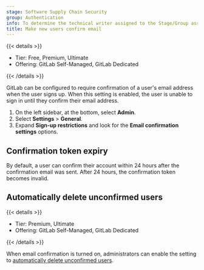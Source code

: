 ```yaml
---
stage: Software Supply Chain Security
group: Authentication
info: To determine the technical writer assigned to the Stage/Group associated with this page, see https://handbook.gitlab.com/handbook/product/ux/technical-writing/#assignments
title: Make new users confirm email
---
```


{{< details >}}

- Tier: Free, Premium, Ultimate
- Offering: GitLab Self-Managed, GitLab Dedicated

{{< /details >}}

GitLab can be configured to require confirmation of a user's email address when
the user signs up. When this setting is enabled, the user is unable to sign in until
they confirm their email address.

1. On the left sidebar, at the bottom, select **Admin**.
1. Select **Settings** > **General**.
1. Expand **Sign-up restrictions** and look for the **Email confirmation settings** options.

## Confirmation token expiry

By default, a user can confirm their account within 24 hours after the confirmation email was sent.
After 24 hours, the confirmation token becomes invalid.

## Automatically delete unconfirmed users

{{< details >}}

- Tier: Premium, Ultimate
- Offering: GitLab Self-Managed, GitLab Dedicated

{{< /details >}}

When email confirmation is turned on, administrators can enable the setting to
[automatically delete unconfirmed users](../administration/moderate_users.md#automatically-delete-unconfirmed-users).

